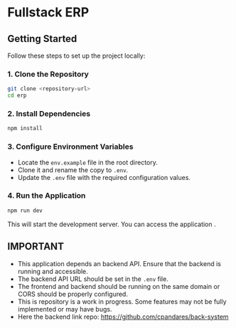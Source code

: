 # Fullstack ERP

## Getting Started

Follow these steps to set up the project locally:

### 1. Clone the Repository
```bash
git clone <repository-url>
cd erp
```

### 2. Install Dependencies
```bash
npm install
```

### 3. Configure Environment Variables
- Locate the `env.example` file in the root directory.
- Clone it and rename the copy to `.env`.
- Update the `.env` file with the required configuration values.

### 4. Run the Application
```bash
npm run dev
```
This will start the development server. You can access the application .

## IMPORTANT
- This application depends an backend API. Ensure that the backend is running and accessible.
- The backend API URL should be set in the `.env` file.
- The frontend and backend should be running on the same domain or CORS should be properly configured.
- This is repository is a work in progress. Some features may not be fully implemented or may have bugs.
- Here the backend link repo: https://github.com/cpandares/back-system

